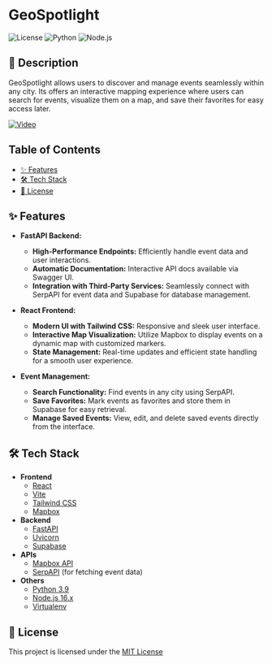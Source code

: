 # GeoSpotlight

![License](https://img.shields.io/badge/license-MIT-blue.svg)
![Python](https://img.shields.io/badge/python-3.9-blue.svg)
![Node.js](https://img.shields.io/badge/node.js-16.x-green.svg)

## 📖 Description

GeoSpotlight allows users to discover and manage events seamlessly within any city. Its offers an interactive mapping experience where users can search for events, visualize them on a map, and save their favorites for easy access later.

[![Video](https://img.youtube.com/vi/YOUR_VIDEO_ID/maxresdefault.jpg)](https://www.youtube.com/watch?v=YOUR_VIDEO_ID)

## Table of Contents

- [✨ Features](#-features)
- [🛠️ Tech Stack](#-tech-stack)
- [📄 License](#-license)

## ✨ Features

- **FastAPI Backend:**
  - **High-Performance Endpoints:** Efficiently handle event data and user interactions.
  - **Automatic Documentation:** Interactive API docs available via Swagger UI.
  - **Integration with Third-Party Services:** Seamlessly connect with SerpAPI for event data and Supabase for database management.

- **React Frontend:**
  - **Modern UI with Tailwind CSS:** Responsive and sleek user interface.
  - **Interactive Map Visualization:** Utilize Mapbox to display events on a dynamic map with customized markers.
  - **State Management:** Real-time updates and efficient state handling for a smooth user experience.

- **Event Management:**
  - **Search Functionality:** Find events in any city using SerpAPI.
  - **Save Favorites:** Mark events as favorites and store them in Supabase for easy retrieval.
  - **Manage Saved Events:** View, edit, and delete saved events directly from the interface.

## 🛠️ Tech Stack

- **Frontend**
  - [React](https://reactjs.org/)
  - [Vite](https://vitejs.dev/)
  - [Tailwind CSS](https://tailwindcss.com/)
  - [Mapbox](https://www.mapbox.com/)
- **Backend**
  - [FastAPI](https://fastapi.tiangolo.com/)
  - [Uvicorn](https://www.uvicorn.org/)
  - [Supabase](https://supabase.com/)
- **APIs**
  - [Mapbox API](https://www.mapbox.com/)
  - [SerpAPI](https://serpapi.com/) (for fetching event data)
- **Others**
  - [Python 3.9](https://www.python.org/)
  - [Node.js 16.x](https://nodejs.org/)
  - [Virtualenv](https://virtualenv.pypa.io/en/latest/)

## 📄 License
This project is licensed under the [MIT License](../LICENSE)